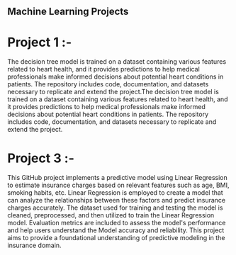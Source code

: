 ## Machine Learning Projects
# Project 1 :-
The decision tree model is trained on a dataset containing various features related to heart health, and it provides predictions to help medical professionals make informed decisions about potential heart conditions in patients. The repository includes code, documentation, and datasets necessary to replicate and extend the project.The decision tree model is trained on a dataset containing various features related to heart health, and it provides predictions to help medical professionals make informed decisions about potential heart conditions in patients. The repository includes code, documentation, and datasets necessary to replicate and extend the project.
# Project 3 :- 
This GitHub project implements a predictive model using Linear Regression to estimate insurance charges based on relevant features such as age, BMI, smoking habits, etc. Linear Regression is employed to create a model that can analyze the relationships between these factors and predict insurance charges accurately. The dataset used for training and testing the model is cleaned, preprocessed, and then utilized to train the Linear Regression model. Evaluation metrics are included to assess the model's performance and help users understand the Model accuracy and reliability. This project aims to provide a foundational understanding of predictive modeling in the insurance domain.
